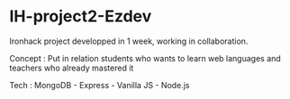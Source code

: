 # IH-project2-Ezdev

Ironhack project developped in 1 week, working in collaboration.

Concept : Put in relation students who wants to learn web languages  and teachers who already mastered it

Tech : MongoDB - Express - Vanilla JS - Node.js
